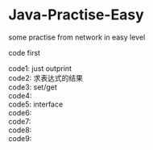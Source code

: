 # Java-Practise-Easy

some practise from network in easy level

code first


code1: just outprint <br>
code2: 求表达式的结果 <br>
code3: set/get <br>
code4: <br>
code5: interface <br>
code6: <br>
code7: <br>
code8: <br>
code9: <br>


